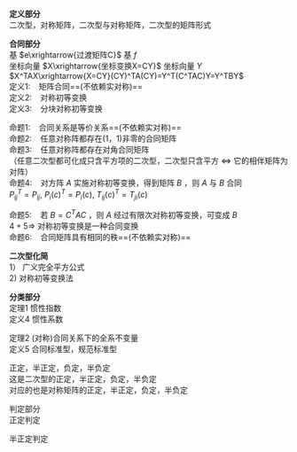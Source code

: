 **定义部分**  
二次型，对称矩阵，二次型与对称矩阵，二次型的矩阵形式  
  
**合同部分**  
基 $e\xrightarrow{过渡矩阵C}$ 基 $f$  
坐标向量 $X\xrightarrow{坐标变换X=CY}$ 坐标向量 $Y$  
 $X^TAX\xrightarrow{X=CY}(CY)^TA(CY)=Y^T(C^TAC)Y=Y^TBY$  
定义1: $\enspace$  矩阵合同==(不依赖实对称)==  
定义2: $\enspace$  对称初等变换  
定义3: $\enspace$  分块对称初等变换  
  
命题1: $\enspace$  合同关系是等价关系==(不依赖实对称)==  
命题2: $\enspace$  任意对称阵都存在(1，1)非零的合同矩阵  
命题3: $\enspace$  任意对称阵都存在对角合同矩阵  
（任意二次型都可化成只含平方项的二次型，二次型只含平方  $\iff$ 它的相伴矩阵为对阵）  
命题4: $\enspace$  对方阵 $A$ 实施对称初等变换，得到矩阵 $B$ ，则 $A$ 与 $B$ 合同  
 $P_{ij}^T=P_{ij},\ P_{i}(c)^T=P_{i}(c),\ T_{ij}(c)^T=T_{ji}(c)$  
  
命题5: $\enspace$  若 $B=C^TAC$ ，则 $A$ 经过有限次对称初等变换，可变成 $B$  
 $4+5\Rightarrow$ 对称初等变换是一种合同变换  
命题6: $\enspace$  合同矩阵具有相同的秩==(不依赖实对称)==  
  
**二次型化简**  
1） 广义完全平方公式  
2) 对称初等变换法  
  
**分类部分**  
定理1 惯性指数  
定义4 惯性系数  
  
定理2 (对称)合同关系下的全系不变量  
定义5 合同标准型，规范标准型  
  
正定，半正定，负定，半负定  
这是二次型的正定，半正定，负定，半负定  
对应的也是对称矩阵的正定，半正定，负定，半负定  
  
判定部分  
正定判定  
  
半正定判定  
